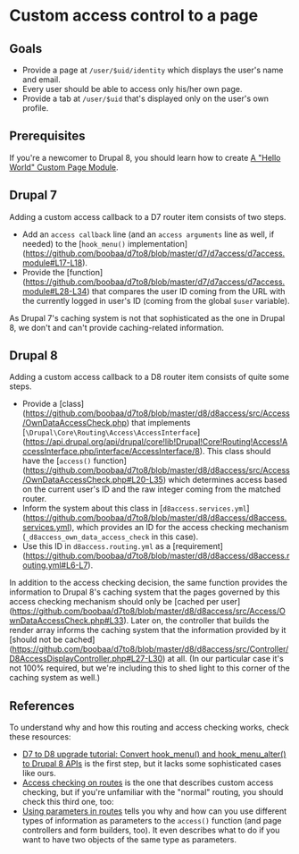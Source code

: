 Custom access control to a page
===============================

Goals
-----

- Provide a page at `/user/$uid/identity` which displays the user's name and
  email.
- Every user should be able to access only his/her own page.
- Provide a tab at `/user/$uid` that's displayed only on the user's own profile.

Prerequisites
-------------

If you're a newcomer to Drupal 8, you should learn how to create [A "Hello
World" Custom Page Module](https://www.drupal.org/node/2464195).

Drupal 7
--------

Adding a custom access callback to a D7 router item consists of two steps.

- Add an `access callback` line (and an `access arguments` line as well, if
  needed) to the [`hook_menu()` implementation]
  (https://github.com/boobaa/d7to8/blob/master/d7/d7access/d7access.module#L17-L18).
- Provide the [function]
  (https://github.com/boobaa/d7to8/blob/master/d7/d7access/d7access.module#L28-L34)
  that compares the user ID coming from the URL with the currently logged in
  user's ID (coming from the global `$user` variable).

As Drupal 7's caching system is not that sophisticated as the one in Drupal 8,
we don't and can't provide caching-related information.

Drupal 8
--------

Adding a custom access callback to a D8 router item consists of quite some
steps.

- Provide a [class]
  (https://github.com/boobaa/d7to8/blob/master/d8/d8access/src/Access/OwnDataAccessCheck.php)
  that implements [`\Drupal\Core\Routing\Access\AccessInterface`]
  (https://api.drupal.org/api/drupal/core!lib!Drupal!Core!Routing!Access!AccessInterface.php/interface/AccessInterface/8).
  This class should have the [`access()` function]
  (https://github.com/boobaa/d7to8/blob/master/d8/d8access/src/Access/OwnDataAccessCheck.php#L20-L35)
  which determines access based on the current user's ID and the raw integer
  coming from the matched router.
- Inform the system about this class in [`d8access.services.yml`]
  (https://github.com/boobaa/d7to8/blob/master/d8/d8access/d8access.services.yml),
  which provides an ID for the access checking mechanism
  (`_d8access_own_data_access_check` in this case).
- Use this ID in `d8access.routing.yml` as a [requirement]
  (https://github.com/boobaa/d7to8/blob/master/d8/d8access/d8access.routing.yml#L6-L7).

In addition to the access checking decision, the same function provides the
information to Drupal 8's caching system that the pages governed by this access
checking mechanism should only be [cached per user]
(https://github.com/boobaa/d7to8/blob/master/d8/d8access/src/Access/OwnDataAccessCheck.php#L33).
Later on, the controller that builds the render array informs the caching system
that the information provided by it [should not be cached]
(https://github.com/boobaa/d7to8/blob/master/d8/d8access/src/Controller/D8AccessDisplayController.php#L27-L30)
at all. (In our particular case it's not 100% required, but we're including this
to shed light to this corner of the caching system as well.)

References
----------

To understand why and how this routing and access checking works, check these
resources:

- [D7 to D8 upgrade tutorial: Convert hook_menu() and hook_menu_alter() to
  Drupal 8 APIs](https://www.drupal.org/node/2118147) is the first step, but it
  lacks some sophisticated cases like ours.
- [Access checking on routes](https://www.drupal.org/node/2122195) is the one
  that describes custom access checking, but if you're unfamiliar with the
  "normal" routing, you should check this third one, too:
- [Using parameters in routes](https://www.drupal.org/node/2310425) tells you
  why and how can you use different types of information as parameters to the
  `access()` function (and page controllers and form builders, too). It even
  describes what to do if you want to have two objects of the same type as
  parameters.
